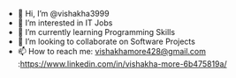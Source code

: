 - 👋 Hi, I’m @vishakha3999
- 👀 I’m interested in IT Jobs
- 🌱 I’m currently learning Programming Skills
- 💞️ I’m looking to collaborate on Software Projects
- 📫 How to reach me: vishakhamore428@gmail.com  
                     :https://www.linkedin.com/in/vishakha-more-6b475819a/
<!---
vishakha3999/vishakha3999 is a ✨ special ✨ repository because its `README.md` (this file) appears on your GitHub profile.
You can click the Preview link to take a look at your changes.
--->

